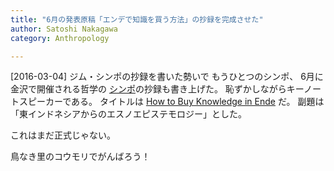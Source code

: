 ```yaml
---
title: "6月の発表原稿「エンデで知識を買う方法」の抄録を完成させた"
author: Satoshi Nakagawa
category: Anthropology

---
```


[2016-03-04]  ジム・シンポの抄録を書いた勢いで
もうひとつのシンポ、
6月に金沢で開催される哲学の
[シンポ](http://philevents.org/event/show/17921)の抄録も書き上げた。
恥ずかしながらキーノートスピーカーである。
タイトルは
[How to Buy Knowledge in Ende](/~satoshi/anthrop/works/paper-2/mbeo.html) だ。
副題は「東インドネシアからのエスノエピステモロジー」とした。

 これはまだ正式じゃない。

 鳥なき里のコウモリでがんばろう！

